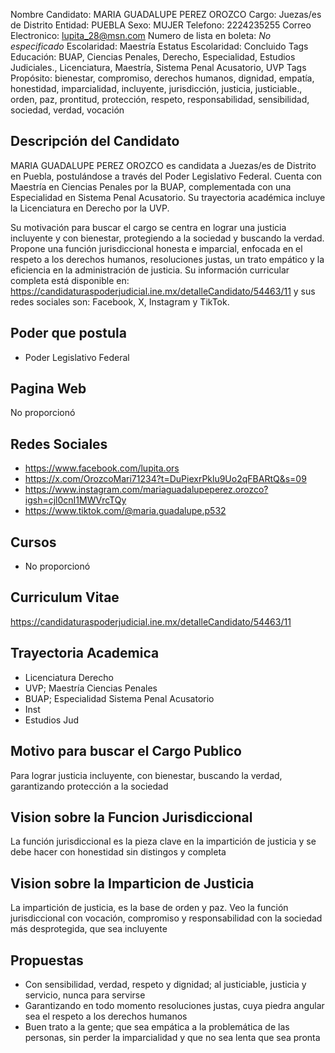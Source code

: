 Nombre Candidato: MARIA GUADALUPE PEREZ OROZCO
Cargo: Juezas/es de Distrito
Entidad: PUEBLA
Sexo: MUJER
Telefono: 2224235255
Correo Electronico: lupita_28@msn.com
Numero de lista en boleta: *No especificado*
Escolaridad: Maestría
Estatus Escolaridad: Concluido
Tags Educación: BUAP, Ciencias Penales, Derecho, Especialidad, Estudios Judiciales., Licenciatura, Maestría, Sistema Penal Acusatorio, UVP
Tags Propósito: bienestar, compromiso, derechos humanos, dignidad, empatía, honestidad, imparcialidad, incluyente, jurisdicción, justicia, justiciable., orden, paz, prontitud, protección, respeto, responsabilidad, sensibilidad, sociedad, verdad, vocación


## Descripción del Candidato 

MARIA GUADALUPE PEREZ OROZCO es candidata a Juezas/es de Distrito en Puebla, postulándose a través del Poder Legislativo Federal. Cuenta con Maestría en Ciencias Penales por la BUAP, complementada con una Especialidad en Sistema Penal Acusatorio. Su trayectoria académica incluye la Licenciatura en Derecho por la UVP.

Su motivación para buscar el cargo se centra en lograr una justicia incluyente y con bienestar, protegiendo a la sociedad y buscando la verdad. Propone una función jurisdiccional honesta e imparcial, enfocada en el respeto a los derechos humanos, resoluciones justas, un trato empático y la eficiencia en la administración de justicia. Su información curricular completa está disponible en: https://candidaturaspoderjudicial.ine.mx/detalleCandidato/54463/11 y sus redes sociales son: Facebook, X, Instagram y TikTok.


## Poder que postula

- Poder Legislativo Federal


## Pagina Web

No proporcionó


## Redes Sociales

- https://www.facebook.com/lupita.ors
- https://x.com/OrozcoMari71234?t=DuPiexrPklu9Uo2qFBARtQ&s=09
- https://www.instagram.com/mariaguadalupeperez.orozco?igsh=cjl0cnI1MWVrcTQy
- https://www.tiktok.com/@maria.guadalupe.p532


## Cursos

- No proporcionó


## Curriculum Vitae

https://candidaturaspoderjudicial.ine.mx/detalleCandidato/54463/11


## Trayectoria Academica

- Licenciatura Derecho
- UVP; Maestría Ciencias Penales
- BUAP; Especialidad Sistema Penal Acusatorio
- Inst
- Estudios Jud


## Motivo para buscar el Cargo Publico

Para lograr justicia incluyente, con bienestar, buscando la verdad, garantizando protección a la sociedad


## Vision sobre la Funcion Jurisdiccional

La función jurisdiccional es la pieza clave en la impartición de justicia y se debe hacer con honestidad sin distingos y completa


## Vision sobre la Imparticion de Justicia

La impartición de justicia, es la base de orden y paz. Veo la función jurisdiccional con vocación, compromiso y responsabilidad con la sociedad más desprotegida, que sea incluyente


## Propuestas

- Con sensibilidad, verdad, respeto y dignidad; al justiciable, justicia y servicio, nunca para servirse
- Garantizando en todo momento resoluciones justas, cuya piedra angular sea el respeto a los derechos humanos
- Buen trato a la gente; que sea empática a la problemática de las personas, sin perder la imparcialidad y que no sea lenta que sea pronta

